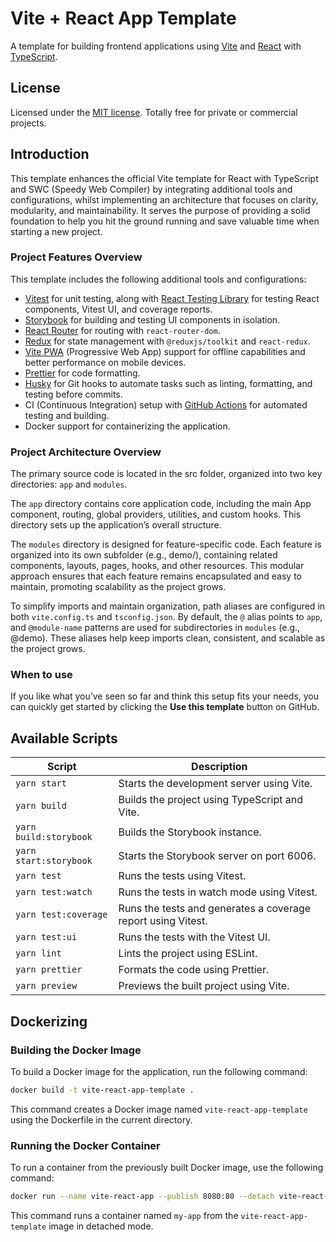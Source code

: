# Vite + React App Template

A template for building frontend applications using [Vite](https://vitejs.dev/) and [React](https://react.dev/) with [TypeScript](https://www.typescriptlang.org/).

## License

Licensed under the [MIT license](https://opensource.org/licenses/MIT). Totally free for private or commercial projects.

## Introduction

This template enhances the official Vite template for React with TypeScript and SWC (Speedy Web Compiler) by integrating additional tools and configurations, whilst implementing an architecture that focuses on clarity, modularity, and maintainability. It serves the purpose of providing a solid foundation to help you hit the ground running and save valuable time when starting a new project.

### Project Features Overview

This template includes the following additional tools and configurations:

- [Vitest](https://vitest.dev/) for unit testing, along with [React Testing Library](https://testing-library.com/docs/react-testing-library/intro/) for testing React components, Vitest UI, and coverage reports.
- [Storybook](https://storybook.js.org/) for building and testing UI components in isolation.
- [React Router](https://reactrouter.com/) for routing with `react-router-dom`.
- [Redux](https://redux.js.org/) for state management with `@reduxjs/toolkit` and `react-redux`.
- [Vite PWA](https://vite-pwa-org.netlify.app/) (Progressive Web App) support for offline capabilities and better performance on mobile devices.
- [Prettier](https://prettier.io/) for code formatting.
- [Husky](https://typicode.github.io/husky/#/) for Git hooks to automate tasks such as linting, formatting, and testing before commits.
- CI (Continuous Integration) setup with [GitHub Actions](https://github.com/features/actions) for automated testing and building.
- Docker support for containerizing the application.

### Project Architecture Overview

The primary source code is located in the src folder, organized into two key directories: `app` and `modules`.

The `app` directory contains core application code, including the main App component, routing, global providers, utilities, and custom hooks. This directory sets up the application’s overall structure.

The `modules` directory is designed for feature-specific code. Each feature is organized into its own subfolder (e.g., demo/), containing related components, layouts, pages, hooks, and other resources. This modular approach ensures that each feature remains encapsulated and easy to maintain, promoting scalability as the project grows.

To simplify imports and maintain organization, path aliases are configured in both `vite.config.ts` and `tsconfig.json`. By default, the `@` alias points to `app`, and `@module-name` patterns are used for subdirectories in `modules` (e.g., @demo). These aliases help keep imports clean, consistent, and scalable as the project grows.

### When to use

If you like what you’ve seen so far and think this setup fits your needs, you can quickly get started by clicking the **Use this template** button on GitHub.

## Available Scripts

| Script                 | Description                                                  |
| ---------------------- | ------------------------------------------------------------ |
| `yarn start`           | Starts the development server using Vite.                    |
| `yarn build`           | Builds the project using TypeScript and Vite.                |
| `yarn build:storybook` | Builds the Storybook instance.                               |
| `yarn start:storybook` | Starts the Storybook server on port 6006.                    |
| `yarn test`            | Runs the tests using Vitest.                                 |
| `yarn test:watch`      | Runs the tests in watch mode using Vitest.                   |
| `yarn test:coverage`   | Runs the tests and generates a coverage report using Vitest. |
| `yarn test:ui`         | Runs the tests with the Vitest UI.                           |
| `yarn lint`            | Lints the project using ESLint.                              |
| `yarn prettier`        | Formats the code using Prettier.                             |
| `yarn preview`         | Previews the built project using Vite.                       |

## Dockerizing

### Building the Docker Image

To build a Docker image for the application, run the following command:

```sh
docker build -t vite-react-app-template .
```

This command creates a Docker image named `vite-react-app-template` using the Dockerfile in the current directory.

### Running the Docker Container

To run a container from the previously built Docker image, use the following command:

```sh
docker run --name vite-react-app --publish 8080:80 --detach vite-react-app-template
```

This command runs a container named `my-app` from the `vite-react-app-template` image in detached mode.

